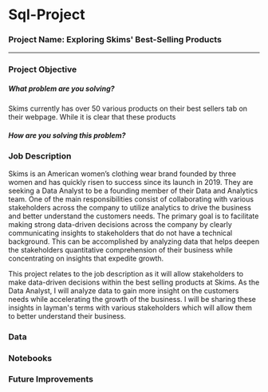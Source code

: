 # Sql-Project

### Project Name: Exploring Skims' Best-Selling Products
*** 

### Project Objective
##### What problem are you solving?
Skims currently has over 50 various products on their best sellers tab on their webpage. While it is clear that these products 
##### How are you solving this problem?

### Job Description
Skims is an American women’s clothing wear brand founded by three women and has quickly risen to success since its launch in 2019. They are seeking a Data Analyst to be a founding member of their Data and Analytics team. One of the main responsibilities consist of collaborating with various stakeholders across the company to utilize analytics to drive the business and better understand the customers needs. The primary goal is to facilitate making strong data-driven decisions across the company by clearly communicating insights to stakeholders that do not have a technical background. This can be accomplished by analyzing data that helps deepen the stakeholders quantitative comprehension of their business while concentrating on insights that expedite growth.

This project relates to the job description as it will allow stakeholders to make data-driven decisions within the best selling products at Skims. As the Data Analyst, I will analyze data to gain more insight on the customers needs while accelerating the growth of the business. I will be sharing these insights in layman's terms with various stakeholders which will allow them to better understand their business. 
### Data

### Notebooks

### Future Improvements
